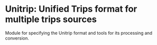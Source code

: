 # Unitrip: Unified Trips format for multiple trips sources
Module for specifying the Unitrip format and tools for its processing and conversion.
